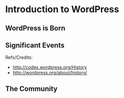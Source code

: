 # Introduction to WordPress

## WordPress is Born

## Significant Events

Refs/Credits: 

* http://codex.wordpress.org/History
* http://wordpress.org/about/history/

## The Community